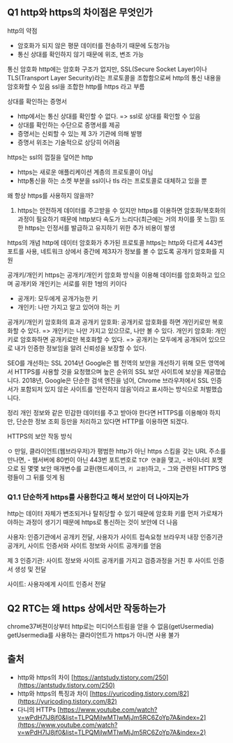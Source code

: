 ## Q1 http와 https의 차이점은 무엇인가

http의 약점
* 암호화가 되지 않은 평문 데이터를 전송하기 때문에 도청가능
* 통신 상대를 확인하지 않기 때문에 위조, 변조 가능

통신 암호화
http에는 암호화 구조가 없지만, SSL(Secure Socket Layer)이나 TLS(Transport Layer Security)라는 프로토콜을 조합함으로써 http의 통신 내용을 암호화할 수 있음
ssl을 조합한 http를 https 라고 부름


상대를 확인하는 증명서
* http에서는 통신 상대를 확인할 수 없다. => ssl로 상대를 확인할 수 있음
* 상대를 확인하는 수단으로 증명서를 제공
* 증명서는 신뢰할 수 있는 제 3가 기관에 의해 발행
* 증명서 위조는 기술적으로 상당히 어려움

https는 ssl의 껍질을 덮어쓴 http
* https는 새로운 애플리케이션 계층의 프로토콜이 아님
* http통신을 하는 소켓 부분을 ssl이나 tls 라는 프로토콜로 대체하고 있을 뿐

왜 항상 https를 사용하지 않을까?
1. https는 안전하게 데이터를 주고받을 수 있지만 https를 이용하면 암호화/복호화의 과정이 필요하기 때문에 http보다 속도가 느리다(최근에는 거의 차이를 못 느낌)
또한 https는 인정서를 발급하고 유지하기 위한 추가 비용이 발생

https의 개념
http에 데이터 암호화가 추가된 프로토콜
https는 http와 다르게 443번 포트를 사용, 네트워크 상에서 중간에 제3자가 정보를 볼 수 없도록 공개키 암호화를 지원

공개키/개인키
https는 공개키/개인키 암호화 방식을 이용해 데이터를 암호화하고 있으며 공개키와 개인키는 서로를 위한 1쌍의 키이다
* 공개키: 모두에게 공개가능한 키
* 개인키: 나만 가지고 알고 있어야 하는 키

공개키/개인키 암호화의 효과
공개키 암호화: 공개키로 암호화를 하면 개인키로만 복호화할 수 있다. => 개인키는 나만 가지고 있으므로, 나만 볼 수 있다.
개인키 암호화: 개인키로 암호화하면 공개키로만 복호화할 수 있다. => 공개키는 모두에게 공개되어 있으므로 내가 인증한 정보임을 알려 신뢰성을 보장할 수 있다.


SEO를 개선하는 SSL
2014년 Google은 웹 전역의 보안을 개선하기 위해 모든 영역에서 HTTPS를 사용할 것을 요청했으며 높은 순위의 SSL 보안 사이트에 보상을 제공했습니다. 2018년, Google은 단순한 검색 엔진을 넘어, Chrome 브라우저에서 SSL 인증서가 포함되저 있지 않은 사이트를 ‘안전하지 않음’이라고 표시하는 방식으로 처벌했습니다.

정리
개인 정보와 같은 민감한 데이터를 주고 받아야 한다면 HTTPS를 이용해야 하지만, 단순한 정보 조회 등만을 처리하고 있다면 HTTP를 이용하면 되겠다.

 
 HTTPS의 보안 작동 방식

  ㅇ 만일, 클라이언트(웹브라우저)가 평범한 http가 아닌 https 스킴을 갖는 URL 주소를 만나면,
     - 웹서버에 80번이 아닌 443번 포트번호로 `TCP 연결`을 맺고,
     - 바이너리 포멧으로 된 몇몇 보안 매개변수를 교환(핸드세이크, `키 교환`)하고,
     - 그와 관련된 HTTPS 명령들이 그 뒤를 잇게 됨 


### Q1.1 단순하게 https를 사용한다고 해서 보안이 더 나아지는가
http는 데이터 자체가 변조되거나 탈취당할 수 있기 때문에 암호화 키를 먼저 가로채가야하는 과정이 생기기 때문에 https로 통신하는 것이 보안에 더 나음

사용자: 인증기관에서 공개키 전달, 사용자가 사이트 접속요청
브라우저 내장 인증기관 공개키, 사이트 인증서와 사이트 정보와 사이트 공개키를 얻음


제 3 인증기관: 사이트 정보와 사이트 공개키를 가지고 검증과정을 거친 후 
사이트 인증서 생성 및 전달

사이트: 사용자에게 사이트 인증서 전달



## Q2 RTC는 왜 https 상에서만 작동하는가
chrome37버젼이상부터 http로는 미디어스트림을 얻을 수 없음(getUsermedia)
getUsermedia를 사용하는 클라이언트가 https가 아니면 사용 불가

## 출처
* http와 https의 차이 [https://antstudy.tistory.com/250](https://antstudy.tistory.com/250)
* http와 https의 특징과 차이 [https://yuricoding.tistory.com/82](https://yuricoding.tistory.com/82)
* 다니의 HTTPs [https://www.youtube.com/watch?v=wPdH7lJ8jf0&list=TLPQMjIwMTIwMjJm5RC6ZoYp7A&index=2](https://www.youtube.com/watch?v=wPdH7lJ8jf0&list=TLPQMjIwMTIwMjJm5RC6ZoYp7A&index=2)